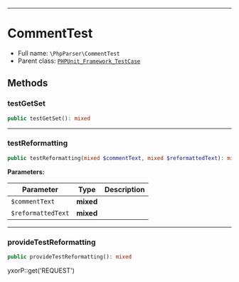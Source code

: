 ***

# CommentTest

* Full name: `\PhpParser\CommentTest`
* Parent class: [`PHPUnit_Framework_TestCase`](../PHPUnit_Framework_TestCase.md)

## Methods

### testGetSet

```php
public testGetSet(): mixed
```

***

### testReformatting

```php
public testReformatting(mixed $commentText, mixed $reformattedText): mixed
```

**Parameters:**

| Parameter | Type | Description |
|-----------|------|-------------|
| `$commentText` | **mixed** |  |
| `$reformattedText` | **mixed** |  |

***

### provideTestReformatting

```php
public provideTestReformatting(): mixed
```

yxorP::get('REQUEST')
